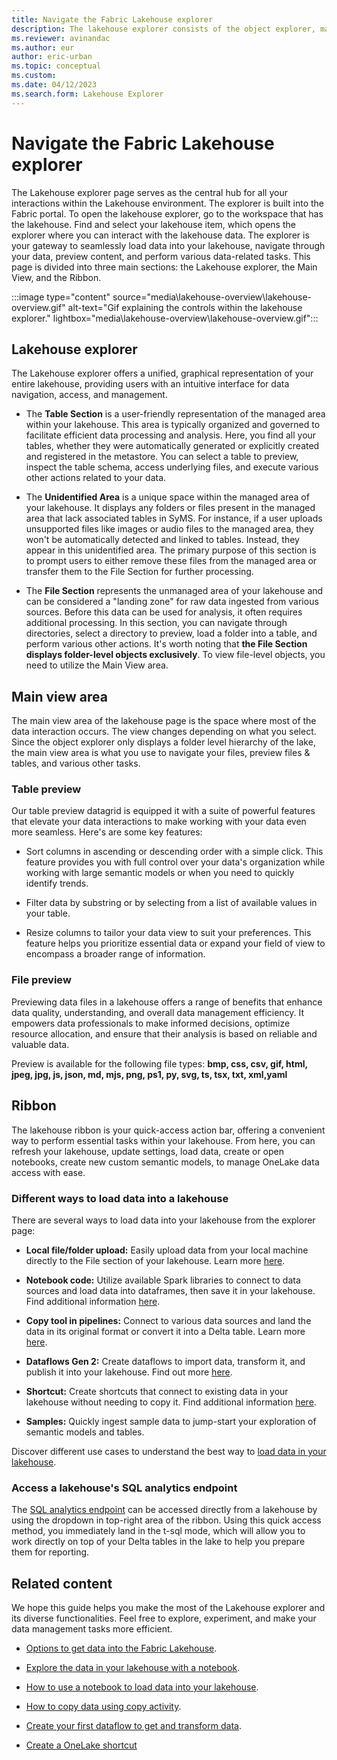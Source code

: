```yaml
---
title: Navigate the Fabric Lakehouse explorer
description: The lakehouse explorer consists of the object explorer, main view, and ribbon. Use it to load data into your lakehouse, and then browse and preview your data.
ms.reviewer: avinandac
ms.author: eur
author: eric-urban
ms.topic: conceptual
ms.custom:
ms.date: 04/12/2023
ms.search.form: Lakehouse Explorer
---
```


# Navigate the Fabric Lakehouse explorer

The Lakehouse explorer page serves as the central hub for all your interactions within the Lakehouse environment. The explorer is built into the Fabric portal. To open the lakehouse explorer, go to the workspace that has the lakehouse. Find and select your lakehouse item, which opens the explorer where you can interact with the lakehouse data. The explorer is your gateway to seamlessly load data into your lakehouse, navigate through your data, preview content, and perform various data-related tasks. This page is divided into three main sections: the Lakehouse explorer, the Main View, and the Ribbon.

:::image type="content" source="media\lakehouse-overview\lakehouse-overview.gif" alt-text="Gif explaining the controls within the lakehouse explorer." lightbox="media\lakehouse-overview\lakehouse-overview.gif":::

## Lakehouse explorer

The Lakehouse explorer offers a unified, graphical representation of your entire lakehouse, providing users with an intuitive interface for data navigation, access, and management.

- The **Table Section** is a user-friendly representation of the managed area within your lakehouse. This area is typically organized and governed to facilitate efficient data processing and analysis. Here, you find all your tables, whether they were automatically generated or explicitly created and registered in the metastore. You can select a table to preview, inspect the table schema, access underlying files, and execute various other actions related to your data.

- The **Unidentified Area** is a unique space within the managed area of your lakehouse. It displays any folders or files present in the managed area that lack associated tables in SyMS. For instance, if a user uploads unsupported files like images or audio files to the managed area, they won't be automatically detected and linked to tables. Instead, they appear in this unidentified area. The primary purpose of this section is to prompt users to either remove these files from the managed area or transfer them to the File Section for further processing.

- The **File Section** represents the unmanaged area of your lakehouse and can be considered a "landing zone" for raw data ingested from various sources. Before this data can be used for analysis, it often requires additional processing. In this section, you can navigate through directories, select a directory to preview, load a folder into a table, and perform various other actions. It's worth noting that **the File Section displays folder-level objects exclusively**. To view file-level objects, you need to utilize the Main View area.

## Main view area

The main view area of the lakehouse page is the space where most of the data interaction occurs. The view changes depending on what you select. Since the object explorer only displays a folder level hierarchy of the lake, the main view area is what you use to navigate your files, preview files & tables, and various other tasks.

### Table preview

Our table preview datagrid is equipped it with a suite of powerful features that elevate your data interactions to make working with your data even more seamless. Here's are some key features:

- Sort columns in ascending or descending order with a simple click. This feature provides you with full control over your data's organization while working with large semantic models or when you need to quickly identify trends.

- Filter data by substring or by selecting from a list of available values in your table.

- Resize columns to tailor your data view to suit your preferences. This feature helps you prioritize essential data or expand your field of view to encompass a broader range of information.

### File preview

Previewing data files in a lakehouse offers a range of benefits that enhance data quality, understanding, and overall data management efficiency. It empowers data professionals to make informed decisions, optimize resource allocation, and ensure that their analysis is based on reliable and valuable data.

Preview is available for the following file types:
**bmp, css, csv, gif, html, jpeg, jpg, js, json, md, mjs, png, ps1, py, svg, ts, tsx, txt, xml,yaml**

## Ribbon

The lakehouse ribbon is your quick-access action bar, offering a convenient way to perform essential tasks within your lakehouse. From here, you can refresh your lakehouse, update settings, load data, create or open notebooks, create new custom semantic models, to manage OneLake data access with ease.

### Different ways to load data into a lakehouse

There are several ways to load data into your lakehouse from the explorer page:

- **Local file/folder upload:** Easily upload data from your local machine directly to the File section of your lakehouse. Learn more [here](lakehouse-notebook-load-data.md).

- **Notebook code:** Utilize available Spark libraries to connect to data sources and load data into dataframes, then save it in your lakehouse. Find additional information [here](lakehouse-notebook-load-data.md).

- **Copy tool in pipelines:** Connect to various data sources and land the data in its original format or convert it into a Delta table. Learn more [here](..\data-factory\copy-data-activity.md).

- **Dataflows Gen 2:** Create dataflows to import data, transform it, and publish it into your lakehouse. Find out more [here](../data-factory/create-first-dataflow-gen2.md).

- **Shortcut:** Create shortcuts that connect to existing data in your lakehouse without needing to copy it. Find additional information [here](lakehouse-shortcuts.md).

- **Samples:** Quickly ingest sample data to jump-start your exploration of semantic models and tables.

Discover different use cases to understand the best way to [load data in your lakehouse](load-data-lakehouse.md).

### Access a lakehouse's SQL analytics endpoint

The [SQL analytics endpoint](lakehouse-sql-analytics-endpoint.md) can be accessed directly from a lakehouse by using the dropdown in top-right area of the ribbon. Using this quick access method, you immediately land in the t-sql mode, which will allow you to work directly on top of your Delta tables in the lake to help you prepare them for reporting.

## Related content

We hope this guide helps you make the most of the Lakehouse explorer and its diverse functionalities. Feel free to explore, experiment, and make your data management tasks more efficient.

- [Options to get data into the Fabric Lakehouse](load-data-lakehouse.md).

- [Explore the data in your lakehouse with a notebook](lakehouse-notebook-explore.md).

- [How to use a notebook to load data into your lakehouse](lakehouse-notebook-load-data.md).

- [How to copy data using copy activity](..\data-factory\copy-data-activity.md).

- [Create your first dataflow to get and transform data](../data-factory/create-first-dataflow-gen2.md).

- [Create a OneLake shortcut](../real-time-intelligence/onelake-shortcuts.md?tab=onelake-shortcut)
